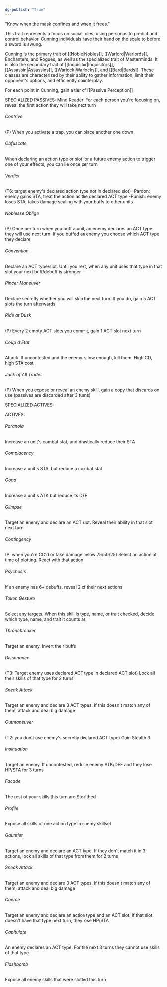 ```yaml
---
dg-publish: "True"
---
```


"Know when the mask confines and when it frees."

This trait represents a focus on social roles, using personas to predict and control behavior. Cunning individuals have their hand on the scale to before a sword is swung.

Cunning is the primary trait of [[Noble|Nobles]], [[Warlord|Warlords]], Enchanters, and Rogues, as well as the specialized trait of Masterminds. It is also the secondary trait of [[Inquisitor|Inquisitors]], [[Assassin|Assassins]], [[Warlock|Warlocks]], and [[Bard|Bards]]. These classes are characterized by their ability to gather information, limit their opponent's options, and efficiently counterplay.

For each point in Cunning, gain a tier of [[Passive Perception]]

SPECIALIZED PASSIVES:
Mind Reader: For each person you're focusing on, reveal the first action they will take next turn
###### Contrive
(P)
When you activate a trap, you can place another one down
###### Obfuscate
When declaring an action type or slot for a future enemy action to trigger one of your effects, you can lie once per turn
###### Verdict
(T6: target enemy's declared action type not in declared slot) 
-Pardon: enemy gains STA, treat the action as the declared ACT type
-Punish: enemy loses STA, takes damage scaling with your buffs to other units
###### Noblesse Oblige
(P)
Once per turn when you buff a unit, an enemy declares an ACT type they will use next turn. If you buffed an enemy you choose which ACT type they declare
###### Convention
Declare an ACT type/slot. Until you rest, when any unit uses that type in that slot your next buff/debuff is stronger
###### Pincer Maneuver
Declare secretly whether you will skip the next turn. If you do, gain 5 ACT slots the turn afterwards
###### Ride at Dusk
(P)
Every 2 empty ACT slots you commit, gain 1 ACT slot next turn
###### Coup d'Etat
Attack. If uncontested and the enemy is low enough, kill them. High CD, high STA cost
###### Jack of All Trades
(P)
When you expose or reveal an enemy skill, gain a copy that discards on use (passives are discarded after 3 turns)

SPECIALIZED ACTIVES:

ACTIVES:
###### Paranoia
Increase an unit's combat stat, and drastically reduce their STA
###### Complacency
Increase a unit's STA, but reduce a combat stat
###### Goad
Increase a unit's ATK but reduce its DEF
###### Glimpse
Target an enemy and declare an ACT slot. Reveal their ability in that slot next turn
###### Contingency
(P: when you're CC'd or take damage below 75/50/25) 
Select an action at time of plotting. React with that action
###### Psychosis
If an enemy has 6+ debuffs, reveal 2 of their next actions
###### Token Gesture
Select any targets. When this skill is type, name, or trait checked, decide which type, name, and trait it counts as
###### Thronebreaker
Target an enemy. Invert their buffs
###### Dissonance
(T3: Target enemy uses declared ACT type in declared ACT slot)
Lock all their skills of that type for 2 turns
###### Sneak Attack
Target an enemy and declare 3 ACT types. If this doesn't match any of them, attack and deal big damage
###### Outmaneuver
(T2: you don't use enemy's secretly declared ACT type)
Gain Stealth 3
###### Insinuation
Target an enemy. If uncontested, reduce enemy ATK/DEF and they lose HP/STA for 3 turns
###### Facade
The rest of your skills this turn are Stealthed
###### Profile
Expose all skills of one action type in enemy skillset
###### Gauntlet
Target an enemy and declare an ACT type. If they don't match it in 3 actions, lock all skills of that type from them for 2 turns
###### Sneak Attack
Target an enemy and declare 3 ACT types. If this doesn't match any of them, attack and deal big damage
###### Coerce
Target an enemy and declare an action type and an ACT slot. If that slot doesn't have that type next turn, they lose HP/STA
###### Capitulate
An enemy declares an ACT type. For the next 3 turns they cannot use skills of that type
###### Flashbomb
Expose all enemy skills that were slotted this turn